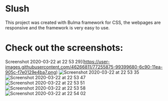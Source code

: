 # Slush
This project was created with Bulma framework for CSS, the webpages are responsive and the framework is very easy to use.
# Check out the screenshots:

Screenshot 2020-03-22 at 22 53 29](https://user-images.githubusercontent.com/46266811/77255875-99399680-6c90-11ea-905c-f7e0129e4ba7.png)
![Screenshot 2020-03-22 at 22 53 35](https://user-images.githubusercontent.com/46266811/77255879-9dfe4a80-6c90-11ea-8747-ec28daced875.png)
![Screenshot 2020-03-22 at 22 53 47](https://user-images.githubusercontent.com/46266811/77255880-9fc80e00-6c90-11ea-8081-501aa0e6305a.png)
![Screenshot 2020-03-22 at 22 53 51](https://user-images.githubusercontent.com/46266811/77255887-a5255880-6c90-11ea-809e-310d75ee5952.png)
![Screenshot 2020-03-22 at 22 53 58](https://user-images.githubusercontent.com/46266811/77255888-a5255880-6c90-11ea-9cc7-18c13dddd105.png)
![Screenshot 2020-03-22 at 22 54 02](https://user-images.githubusercontent.com/46266811/77255889-a787b280-6c90-11ea-83f4-3cd156ff7cbd.png)

